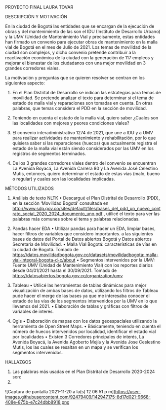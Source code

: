 PROYECTO FINAL LAURA TOVAR

DESCRIPCIÓN Y MOTIVACIÓN

En la ciudad de Bogotá las entidades que se encargan de la ejecución de obras y del mantenimiento de las son el IDU (Instituto de Desarrollo Urbano) y la UMV (Unidad de Mantenimiento Vial y precisamente, estas entidades han firmado un convenio para ejecutar obras de mantenimiento en la malla vial de Bogotá en el mes de Julio de 2021. Los temas de movilidad de la ciudad son complejos, y dicho convenio pretende contribuir a la reactivación económica de la ciudad con la generación de 117 empleos y mejorar el bienestar de los ciudadanos con una mejor movilidad en 3 grandes corredores viales.

La motivación y preguntas que se quieren resolver se centran en los siguientes aspecto:

1.	En el Plan Distrital de Desarrollo se indican las estrategias para temas de movilidad. Se pretende analizar el texto para determinar si el tema de estado de malla vial y reparaciones son tomadas en cuenta. En otras palabras, que temas considera el PDD en la sección de movilidad. 

2.	Teniendo en cuenta el estado de la malla vial, quiero saber ¿Cuales son las localidades con mejores y peores condiciones viales?

3.	El convenio interadministrativo 1274 de 2021, que une a IDU y a UMV para realizar actividades de mantenimiento y rehabilitación, por lo que quisiera saber si las reparaciones (huecos) que actualmente registra el estado de la malla vial están siendo considerados por las UMV en los registros de segmentos terminados. 

4.	De los 3 grandes corredores viales dentro del convenio se encuentran La Avenida Boyacá, La Avenida Carrera 80 y La Avenida José Celestino Mutis, entonces, quiero determinar el estado de estas vías (malo, bueno o regular) y cuales son las localidades implicadas.

MÉTODOS UTILIZADOS

1.	Análisis de texto NLTK
•	Descargué el Plan Distrital de Desarrollo (PDD), en la sección ‘Movilidad Bogotá’ consultada en http://www.sdp.gov.co/sites/default/files/bases_del_pdd_un_nuevo_contrato_social_2020_2024_documento_uno.pdf , utilicé el texto para ver las palabras más comunes sobre el tema y palabras relacionadas. 

2.	Pandas hacer EDA
•	Utilizar pandas para hacer un EDA, limpiar bases, hacer filtros de variables que considero importantes. a las siguientes bases de datos del Portal de Datos abiertos Bogotá y Datos abiertos Secretaría de Movilidad.
•	Malla Vial Bogotá: características de vías en la ciudad de Bogotá. Tomado de https://datos.movilidadbogota.gov.co/datasets/movilidadbogota::malla-vial-integral-bogota-d-c/about 
•	Segmentos intervenidos por la UMV: Fuente UMV (Unidad de Mantenimiento Vial) con los reportes diarios desde 04/01/2021 hasta el 30/09/2021. Tomado de https://datosabiertos.bogota.gov.co/organization/umv 

3.	Tableau
•	Utilicé las herramientas de tablas dinámicas para mejor visualización de ambas bases de datos, utilizando los filtros de Tableau pude hacer el merge de las bases ya que me interesaba conocer el estado de las vías de los segmentos intervenidos por la UMV en lo que llevamos del 2021.
•	Elaboración de tablas y gráficas con filtros de variables de interés. 

4.	Qgis
•	Elaboración de mapas con los datos geoespaciales utilizando la herramienta de Open Street Maps.
•	Básicamente, teniendo en cuenta el número de huecos intervenidos por localidad,  identificar el estado vial por localidades
•	Existen 3 Corredores principales de interés, La Avenida Boyacá, la Avenida Agoberto Mejía y la Avenida Jose Ceslestino Mutis, los las cuales se resaltan en un mapa y se verifican los segmentos intervenidos.

HALLAZGOS

1. Las palabras más usadas en el Plan Distrital de Desarrollo 2020-2024 son:
2. 
![Captura de pantalla 2021-11-20 a la(s) 12 06 51 p  m](https://user-images.githubusercontent.com/92479409/142947175-8d17d021-9668-408e-875b-e7c24dbb8918.png



